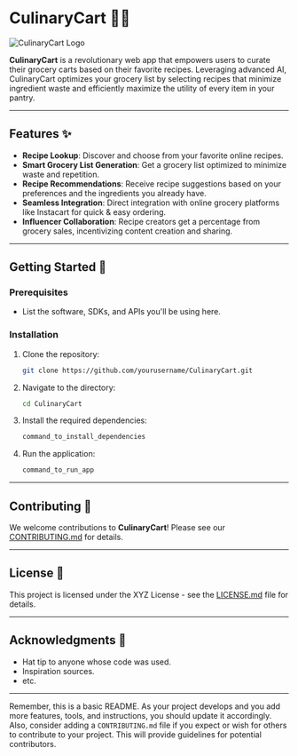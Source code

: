 # CulinaryCart 🥘🛒

![CulinaryCart Logo](path_to_logo_image)

**CulinaryCart** is a revolutionary web app that empowers users to curate their grocery carts based on their favorite recipes. Leveraging advanced AI, CulinaryCart optimizes your grocery list by selecting recipes that minimize ingredient waste and efficiently maximize the utility of every item in your pantry.

---

## Features ✨

- **Recipe Lookup**: Discover and choose from your favorite online recipes.
- **Smart Grocery List Generation**: Get a grocery list optimized to minimize waste and repetition.
- **Recipe Recommendations**: Receive recipe suggestions based on your preferences and the ingredients you already have.
- **Seamless Integration**: Direct integration with online grocery platforms like Instacart for quick & easy ordering.
- **Influencer Collaboration**: Recipe creators get a percentage from grocery sales, incentivizing content creation and sharing.

---

## Getting Started 🚀

### Prerequisites

- List the software, SDKs, and APIs you'll be using here.

### Installation

1. Clone the repository:
   ```bash
   git clone https://github.com/yourusername/CulinaryCart.git
   ```

2. Navigate to the directory:
   ```bash
   cd CulinaryCart
   ```

3. Install the required dependencies:
   ```bash
   command_to_install_dependencies
   ```

4. Run the application:
   ```bash
   command_to_run_app
   ```

---

## Contributing 🤝

We welcome contributions to **CulinaryCart**! Please see our [CONTRIBUTING.md](path_to_contributing.md) for details.

---

## License 📄

This project is licensed under the XYZ License - see the [LICENSE.md](path_to_license.md) file for details.

---

## Acknowledgments 🙏

- Hat tip to anyone whose code was used.
- Inspiration sources.
- etc.

---

Remember, this is a basic README. As your project develops and you add more features, tools, and instructions, you should update it accordingly. Also, consider adding a `CONTRIBUTING.md` file if you expect or wish for others to contribute to your project. This will provide guidelines for potential contributors.

